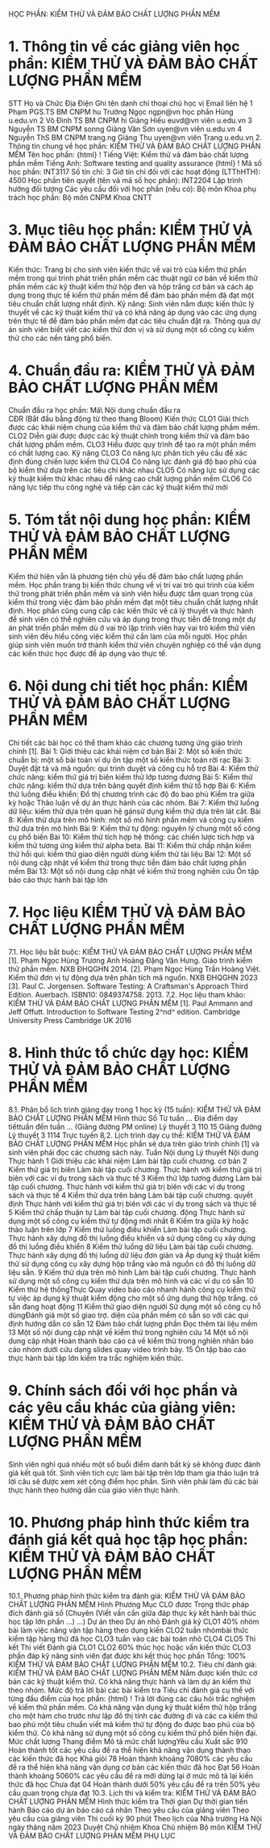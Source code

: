 HỌC PHẦN: KIỂM THỬ VÀ ĐẢM BẢO CHẤT LƯỢNG PHẦN MỀM
# 1. Thông tin về các giảng viên học phần: KIỂM THỬ VÀ ĐẢM BẢO CHẤT LƯỢNG PHẦN MỀM 
STT Họ và Chức Địa Điện Ghi tên danh chỉ thoại chú học vị Email liên hệ 1 Phạm PGS.TS BM CNPM hu Trưởng Ngọc ngpn\@vn học phần Hùng u.edu.vn 2 Võ Đình TS BM CNPM hi Giảng Hiếu euvd\@vn viên u.edu.vn 3 Nguyễn TS BM CNPM sonng Giảng Văn Sơn uyen\@vn viên u.edu.vn 4 Nguyễn ThS BM CNPM trang.ng Giảng Thu uyen\@vn viên Trang u.edu.vn 2. Thông tin chung về học phần: KIỂM THỬ VÀ ĐẢM BẢO CHẤT LƯỢNG PHẦN MỀM Tên học phần:
{html}
! Tiếng Việt: Kiểm thử và đảm bảo chất lượng phần mềm Tiếng Anh: Software testing and quality assurance
{html}
! Mã số học phần: INT3117 Số tín chỉ: 3 Giờ tín chỉ đối với các hoạt động (LTThHTH): 4500 Học phần tiên quyết (tên và mã số học phần): INT2204 Lập trình
hướng đối tượng Các yêu cầu đối với học phần (nếu có): Bộ môn Khoa phụ trách học phần: Bộ môn CNPM Khoa CNTT
# 3. Mục tiêu học phần: KIỂM THỬ VÀ ĐẢM BẢO CHẤT LƯỢNG PHẦN MỀM
Kiến thức: Trang bị cho sinh viên kiến thức về vai trò của kiểm thử phần mềm trong qui trình phát triển phần mềm các thuật ngữ cơ bản về kiểm thử phần mềm các kỹ thuật kiểm thử hộp đen và hộp trắng cơ bản và cách áp dụng trong thực tế kiểm thử phần mềm để đảm bảo phần mềm đã đạt một tiêu chuẩn chất lượng nhất định. 
Kỹ năng: Sinh viên nắm được kiến thức lý thuyết về các kỹ thuật kiểm thử và có khả năng áp dụng vào các ứng dụng trên thực tế để đảm bảo phần mềm đạt các tiêu chuẩn đặt ra. Thông qua dự án sinh viên biết viết các kiểm thử đơn vị và sử dụng một số công cụ kiểm thử cho các nền tảng phổ biến.
# 4. Chuẩn đầu ra: KIỂM THỬ VÀ ĐẢM BẢO CHẤT LƯỢNG PHẦN MỀM
Chuẩn đầu ra học phần: Mã\ Nội dung chuẩn đầu ra\
CĐR (Bắt đầu bằng động từ theo thang Bloom) Kiến thức
CLO1 Giải thích được các khái niệm chung của kiểm thử và đảm bảo chất lượng phầm mềm.
CLO2 Diễn giải được được các kỹ thuật chính trong kiểm thử và đảm bảo chất lượng phầm mềm.
CLO3 Hiểu được quy trình để tạo ra một phần mềm có chất lượng cao.
Kỹ năng
CLO3 Có năng lực phân tích yêu cầu để xác định đúng chiến lược kiểm thử
CLO4 Có năng lực đánh giá độ bao phủ của bộ kiểm thử dựa trên các tiêu chí khác nhau
CLO5 Có năng lực sử dụng các kỹ thuật kiểm thử khác nhau để nâng cao chất lượng phần mềm
CLO6 Có năng lực tiếp thu công nghệ và tiếp cận các kỹ thuật kiểm thử mới 
# 5. Tóm tắt nội dung học phần: KIỂM THỬ VÀ ĐẢM BẢO CHẤT LƯỢNG PHẦN MỀM
Kiểm thử hiện vẫn là phương tiện chủ yếu để đảm bảo chất lượng phần mềm. Học phần trang bị kiến thức chung về vị trí vai trò qui trình của kiểm thử trong phát triển phần mềm và sinh viên hiểu được tầm quan trọng của kiểm thử trong việc đảm bảo phần mềm đạt một tiêu chuẩn chất lượng nhất định. Học phần cũng cung cấp các kiến thức về cả lý thuyết và thực hành để sinh viên có thể nghiên cứu và áp dụng trong thực tiễn để trong một dự án phát triển phần mềm dù ở vai trò lập trình viên hay vai trò kiểm thử viên sinh viên đều hiểu công việc kiểm thử cần làm của mỗi người. Học phần giúp sinh viên muốn trở thành kiểm thử viên chuyên nghiệp có thể vận dụng các kiến thức học được để áp dụng vào thực tế.
# 6. Nội dung chi tiết học phần: KIỂM THỬ VÀ ĐẢM BẢO CHẤT LƯỢNG PHẦN MỀM
Chi tiết các bài học có thể tham khảo các chương tương ứng giáo trình
chính \[1\]. Bài 1: Giới thiệu các khái niệm cơ bản Bài 2: Một số kiến thức chuẩn bị: một số bài toán ví dụ ôn tập một số kiến thức toán rời rạc Bài 3: Duyệt đặt tả và mã nguồn: qui trình duyệt và công cụ hỗ trợ Bài 4: Kiểm thử chức năng: kiểm thử giá trị biên kiểm thử lớp tương đương Bài 5: Kiểm thử chức năng: kiểm thử dựa trên bảng quyết định kiểm thử tổ hợp Bài 6: Kiểm thử luồng điều khiển: Đồ thị chương trình các độ đo bao phủ Kiểm tra giữa kỳ hoặc Thảo luận về dự án thực hành của các nhóm. Bài 7: Kiểm thử luồng dữ liệu: kiếm thử dựa trên quan hệ gánsử dụng kiểm thử dựa trên lát cắt. Bài 8: Kiểm thử dựa trên mô hình: một số mô hình phần mềm và công cụ kiểm thử dựa trên mô hình Bài 9: Kiểm thử tự động: nguyên lý chung một số công cụ phổ biến Bài 10: Kiểm thử tích hợp hệ thống: các chiến lược tích hợp và kiểm thử tương ứng kiểm thử alpha beta. Bài 11: Kiểm thử chấp nhận kiểm thử hồi qui: kiểm thử giao diện người dùng kiểm thử tài liệu Bài 12: Một số nội dung cập nhật về kiểm thử trong thực tiễn đảm bảo chất lượng phần mềm Bài 13: Một số nội dung cập nhật về kiểm thử trong nghiên cứu Ôn tập báo cáo thực hành bài tập lớn
# 7. Học liệu KIỂM THỬ VÀ ĐẢM BẢO CHẤT LƯỢNG PHẦN MỀM
7.1. Học liệu bắt buộc: KIỂM THỬ VÀ ĐẢM BẢO CHẤT LƯỢNG PHẦN MỀM \[1\]. Phạm Ngọc Hùng Trương Anh Hoàng Đặng Văn Hưng. Giáo trình kiểm
thử phần mềm. NXB ĐHQGHN 2014.
\[2\]. Phạm Ngọc Hùng Trần Hoàng Việt. Kiểm thử đơn vị tự động dựa trên
phân tích mã nguồn. NXB ĐHQGHN 2023
\[3\]. Paul C. Jorgensen. Software Testing: A Craftsman\'s Approach
Third Edition. Auerbach. ISBN10: 0849374758. 2013.
7.2. Học liệu tham khảo: KIỂM THỬ VÀ ĐẢM BẢO CHẤT LƯỢNG PHẦN MỀM \[1\]. Paul Ammann and Jeff Offutt. Introduction to Software Testing
2^nd^ edition. Cambridge University Press Cambridge UK 2016
# 8. Hình thức tổ chức dạy học: KIỂM THỬ VÀ ĐẢM BẢO CHẤT LƯỢNG PHẦN MỀM
8.1. Phân bổ lịch trình giảng dạy trong 1 học kỳ (15 tuần): KIỂM THỬ VÀ ĐẢM BẢO CHẤT LƯỢNG PHẦN MỀM Hình thức Số Từ tuần ... Địa điểm dạy tiếttuần đến tuần ... (Giảng đường PM online) Lý thuyết 3 110 15 Giảng đường Lý thuyết 3 1114 Trực tuyến 8.2. Lịch trình dạy cụ thể: KIỂM THỬ VÀ ĐẢM BẢO CHẤT LƯỢNG PHẦN MỀM Học phần sẽ dựa trên giáo trình chính \[1\] và sinh viên phải đọc các
chương sách này. Tuần Nội dung Lý thuyết Nội dung Thực hành 1 Giới thiệu các khái niệm Làm bài tập cuối chương. cơ bản 2 Kiểm thử giá trị biên Làm bài tập cuối chương. Thực hành với kiểm thử giá trị biên với các ví dụ trong sách và thực tế 3 Kiểm thử lớp tương đương Làm bài tập cuối chương. Thực hành với kiểm thử giá trị biên với các ví dụ trong sách và thực tế 4 Kiểm thử dựa trên bảng Làm bài tập cuối chương. quyết định Thực hành với kiểm thử giá trị biên với các ví dụ trong sách và thực tế 5 Kiểm thử chấp thuận tự Làm bài tập cuối chương. động Thực hành sử dụng một số công cụ kiểm thử tự động mới nhất 6 Kiểm tra giữa kỳ hoặc thảo luận trên lớp 7 Kiểm thử luồng điều khiển Làm bài tập cuối chương. Thực hành xây dựng đồ thị luồng điều khiển và sử dụng công cụ xây dựng đồ thị luồng điều khiển 8 Kiểm thử luồng dữ liệu Làm bài tập cuối chương. Thực hành xây dựng đồ thị luồng dữ liệu đơn giản và Áp dụng kỹ thuật kiểm thử sử dụng công cụ xây dựng hộp trắng vào mã nguồn có đồ thị luồng dữ liệu sẵn. 9 Kiểm thử dựa trên mô hình Làm bài tập cuối chương. Thực hành sử dụng một số công cụ kiểm thử dựa trên mô hình và các ví dụ có sẵn 10 Kiểm thử hệ thốngThực Quay video báo cáo nhanh hành công cụ kiểm thử tự việc áp dụng kỹ thuật kiểm động cho một số ứng dụng thử hộp trắng. có sẵn đang hoạt động 11 Kiểm thử giao diện người Sử dụng một số công cụ hỗ dùngĐánh giá một số giao trợ. diện của phần mềm có sẵn so với các qui định hướng dẫn có sẵn 12 Đảm bảo chất lượng phần Đọc thêm tài liệu mềm 13 Một số nội dung cập nhật về kiểm thử trong nghiên cứu 14 Một số nội dung cập nhật Hoàn thành báo cáo cá về kiểm thử trong nghiên nhân báo cáo nhóm dưới cứu dạng slides quay video trình bày. 15 Ôn tập báo cáo thực hành bài tập lớn kiểm tra trắc nghiệm kiến thức. 
# 9. Chính sách đối với học phần và các yêu cầu khác của giảng viên: KIỂM THỬ VÀ ĐẢM BẢO CHẤT LƯỢNG PHẦN MỀM 
Sinh viên nghỉ quá nhiều một số buổi điểm danh bất kỳ sẽ không được đánh giá kết quả tốt. Sinh viên tích cực làm bài tập trên lớp tham gia thảo luận trả lời câu sẽ được xem xét cộng điểm học phần. Sinh viên phải làm đủ các bài thực hành theo hướng dẫn của giáo viên thực hành.
# 10. Phương pháp hình thức kiểm tra đánh giá kết quả học tập học phần: KIỂM THỬ VÀ ĐẢM BẢO CHẤT LƯỢNG PHẦN MỀM
10.1. Phương pháp hình thức kiểm tra đánh giá: KIỂM THỬ VÀ ĐẢM BẢO CHẤT LƯỢNG PHẦN MỀM Hình Phương Mục CLO được Trọng thức pháp đích đánh giá số (Chuyên (Viết vấn cần giữa đáp thực kỳ kết hành bài thúc học tập lớn phần ...) ...) Dự án theo Dự án nhỏ Đánh giá kỹ CLO1 40% nhóm bài làm việc năng vận tập hàng theo dụng kiến CLO2 tuần nhómbài thức kiểm tập hàng thử đã học CLO3 tuần vào các bài toán nhỏ CLO4 CLO5 Thi kết Thi viết Đánh giá CLO1 CLO2 60% thúc học hoặc vấn kiến thức CLO3 phần đáp kỹ năng sinh viên đạt được khi kết thúc học phần Tổng: 100% KIỂM THỬ VÀ ĐẢM BẢO CHẤT LƯỢNG PHẦN MỀM 10.2. Tiêu chí đánh giá: KIỂM THỬ VÀ ĐẢM BẢO CHẤT LƯỢNG PHẦN MỀM Nắm được kiến thức cơ bản các kỹ thuật kiểm thử. Có khả năng thực hành và làm dự án kiểm thử theo nhóm. Mức độ trả lời bài các bài kiểm tra Tiêu chí đánh giá cụ thể với từng đầu điểm của học phần:
{html}
! Trả lời đúng các câu hỏi trắc nghiệm về kiểm thử phần mềm. Có khả năng vận dụng kỹ thuật kiểm thử hộp trắng cho một hàm cho trước như lập đồ thị tính các đường đi và các ca kiểm thử bao phủ một tiêu chuẩn viết mã kiểm thử tự động đo được bao phủ của bộ kiểm thử. Có khả năng sử dụng một số công cụ kiểm thử phổ biến hiện đại.
Mức chất lượng Thang điểm Mô tả mức chất lượngYêu cầu Xuất sắc 910 Hoàn thành tốt các yêu cầu đề ra thể hiện khả năng vận dụng thành thạo các kiến thức đã học
Khá giỏi 78 Hoàn thành khoảng 7080% các yêu cầu đề ra thể hiện khả năng vận dụng cơ bản các kiến thức đã học
Đạt 56 Hoàn thành khoảng 5060% các yêu cầu đề ra mới dừng lại ở mức mô tả lại kiến thức đã học
Chưa đạt 04 Hoàn thành dưới 50% yêu cầu đề ra trên 50% yêu cầu quan trọng chưa đạt
10.3. Lịch thi và kiểm tra: KIỂM THỬ VÀ ĐẢM BẢO CHẤT LƯỢNG PHẦN MỀM Hình thức kiểm tra Thời gian Dự thời gian tiến hành Báo cáo dự án báo cáo cá nhân Theo yêu cầu của giảng viên Theo yêu cầu của giảng viên
Thi cuối kỳ 90 phút Theo lịch của Nhà trường
Hà Nội ngày tháng năm 2023 Duyệt Chủ nhiệm Khoa Chủ nhiệm Bộ môn KIỂM THỬ VÀ ĐẢM BẢO CHẤT LƯỢNG PHẦN MỀM
PHỤ LỤC